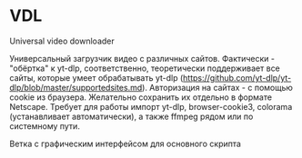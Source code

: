 # VDL
Universal video downloader

Универсальный загрузчик видео с различных сайтов.
Фактически - "обёртка" к yt-dlp, соответственно, теоретически поддерживает все сайты, которые умеет обрабатывать yt-dlp (https://github.com/yt-dlp/yt-dlp/blob/master/supportedsites.md).
Авторизация на сайтах - с помощью cookie из браузера. Желательно сохранить их отдельно в формате Netscape.
Требует для работы импорт yt-dlp, browser-cookie3, colorama (устанавливает автоматически), а также ffmpeg рядом или по системному пути.

Ветка с графическим интерфейсом для основного скрипта